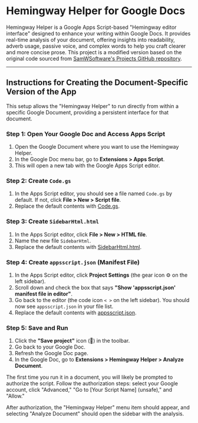 # Hemingway Helper for Google Docs

Hemingway Helper is a Google Apps Script-based "Hemingway editor interface" designed to enhance your writing within Google Docs. It provides real-time analysis of your document, offering insights into readability, adverb usage, passive voice, and complex words to help you craft clearer and more concise prose. This project is a modified version based on the original code sourced from [SamWSoftware's Projects GitHub repository](https://github.com/SamWSoftware/Projects/tree/master/hemingway).

---

## Instructions for Creating the Document-Specific Version of the App

This setup allows the "Hemingway Helper" to run directly from within a specific Google Document, providing a persistent interface for that document.

### **Step 1: Open Your Google Doc and Access Apps Script**

1.  Open the Google Document where you want to use the Hemingway Helper.
2.  In the Google Doc menu bar, go to **Extensions > Apps Script**.
3.  This will open a new tab with the Google Apps Script editor.

### **Step 2: Create `Code.gs`**

1.  In the Apps Script editor, you should see a file named `Code.gs` by default. If not, click **File > New > Script file**.
2.  Replace the default contents with [Code.gs](Code.gs).

### **Step 3: Create `SidebarHtml.html`**

1.  In the Apps Script editor, click **File > New > HTML file**.
2.  Name the new file `SidebarHtml`.
3.  Replace the default contents with [SidebarHtml.html](SidebarHtml.html).

### **Step 4: Create `appsscript.json` (Manifest File)**

1.  In the Apps Script editor, click **Project Settings** (the gear icon ⚙️ on the left sidebar).
2.  Scroll down and check the box that says **"Show 'appsscript.json' manifest file in editor"**.
3.  Go back to the editor (the code icon `< >` on the left sidebar). You should now see `appsscript.json` in your file list.
4.  Replace the default contents with [appsscript.json](appsscript.json).

### **Step 5: Save and Run**

1.  Click the **"Save project"** icon (💾) in the toolbar.
2.  Go back to your Google Doc.
3.  Refresh the Google Doc page.
4.  In the Google Doc, go to **Extensions > Hemingway Helper > Analyze Document**.

The first time you run it in a document, you will likely be prompted to authorize the script. Follow the authorization steps: select your Google account, click "Advanced," "Go to [Your Script Name] (unsafe)," and "Allow."

After authorization, the "Hemingway Helper" menu item should appear, and selecting "Analyze Document" should open the sidebar with the analysis.
